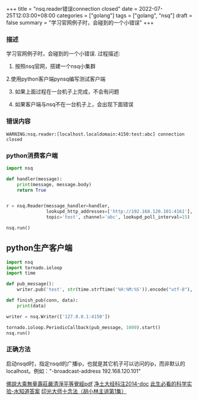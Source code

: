 +++
title = "nsq.reader错误connection closed"
date = 2022-07-25T12:03:00+08:00
categories = ["golang"]
tags = ["golang", "nsq"]
draft = false
summary = "学习官网例子时，会碰到的一个小错误"
+++

### 描述

学习官网例子时，会碰到的一个小错误. 过程描述:

1. 按照nsq官网，搭建一个nsq小集群

2.使用python客户端pynsq编写测试客户端

3. 如果上面过程在一台机子上完成，不会有问题

4. 如果客户端与nsq不在一台机子上，会出现下面错误

### 错误内容

```
WARNING:nsq.reader:[localhost.localdomain:4150:test:abc] connection closed
```


### python消费客户端

```python
import nsq

def handler(message):
    print(message, message.body)
    return True


r = nsq.Reader(message_handler=handler,
               lookupd_http_addresses=['http://192.168.120.101:4161'],
               topic='test', channel='abc', lookupd_poll_interval=15)

nsq.run()
```

## python生产客户端

```python
import nsq
import tornado.ioloop
import time

def pub_message():
    writer.pub('test', str(time.strftime('%H:%M:%S')).encode("utf-8"), finish_pub)

def finish_pub(conn, data):
    print(data)

writer = nsq.Writer(['127.0.0.1:4150'])

tornado.ioloop.PeriodicCallback(pub_message, 1000).start()
nsq.run()
```

### 正确方法

启动nsqd时，指定nsqd的广播ip，也就是其它机子可以访问的ip，而非默认的localhost。例如："-broadcast-address 192.168.120.101"

[佛說大乘無量壽莊嚴清淨平等覺經pdf](http://www.sxjy360.top/page-download/)
[净土大经科注2014-doc](http://www.sxjy360.top/page-download/)
[此生必看的科学实验-水知道答案](http://www.sxjy360.top/page-download/)
[印光大师十念法（胡小林主讲第1集）](http://www.sxjy360.top/page-download/)
